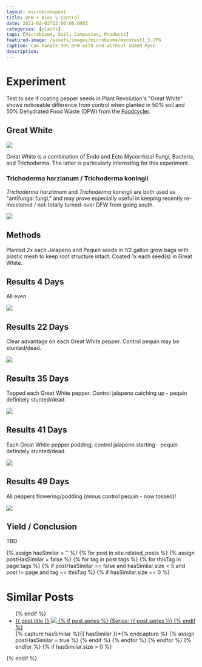 ```yaml
---
layout: microbiomepost
title: DFW + Bios v Control
date: 2021-02-02T12:00:00.000Z
categories: [plants]
tags: [Microbiome, Soil, Companies, Products]
featured-image: /assets/images/microbiome/mycotest1_5.JPG
caption: Can handle 50% DFW with and without added Myco
description: 
---
```


# Experiment
Test to see if coating pepper seeds in Plant Revolution's "Great White" shows noticeable difference from control when planted in 50% soil and 50% Dehydrated Food Waste (DFW) from the <a href="https://clarkadisney.github.io/plants/2021/01/14/dfwmyco.html">Foodcycler</a>.
 
## Great White
 
<a data-fancybox="gallery" href="/assets/images/microbiome/greatwhite2.JPG"><img class="projectimage" src="/assets/images/microbiome/greatwhite2.JPG"></a>
 
 
Great White is a combination of Endo and Ecto Mycorrhizal Fungi, Bacteria, and Trichoderma. The latter is particularly interesting for this experiment.
 
### Trichoderma harzianum / Trichoderma koningii
 
<i>Trichoderma harzianum</i> and <i>Trichoderma koningii</i> are both used as "antifungal fungi," and may prove especially useful in keeping recently re-moistened / not-totally turned-over DFW from going south.
 
<a data-fancybox="gallery" href="/assets/images/microbiome/greatwhite1.JPG"><img class="projectimage" src="/assets/images/microbiome/greatwhite1.JPG"></a>
 
## Methods
 
Planted 2x each Jalapeno and Pequin seeds in 1/2 gallon grow bags with plastic mesh to keep root structure intact.  Coated 1x each seed(s) in Great White.
 
## Results 4 Days
 
All even.
 
<a data-fancybox="gallery" href="/assets/images/microbiome/mycotest1.JPG"><img class="projectimage" src="/assets/images/microbiome/mycotest1.JPG"></a>
 
## Results 22 Days
 
Clear advantage on each Great White pepper. Control pequin may be stunted/dead.
 
<a data-fancybox="gallery" href="/assets/images/microbiome/mycotest1_2.JPG"><img class="projectimage" src="/assets/images/microbiome/mycotest1_2.JPG"></a>
 
## Results 35 Days
 
Topped each Great White pepper. Control jalapeno catching up - pequin definitely stunted/dead.
 
<a data-fancybox="gallery" href="/assets/images/microbiome/mycotest1_4.JPG"><img class="projectimage" src="/assets/images/microbiome/mycotest1_4.JPG"></a>
 
## Results 41 Days
 
Each Great White pepper podding, control jalapeno starting - pequin definitely stunted/dead.
 
<a data-fancybox="gallery" href="/assets/images/microbiome/mycotest1_3.JPG"><img class="projectimage" src="/assets/images/microbiome/mycotest1_3.JPG"></a>
 
## Results 49 Days
 
All peppers flowering/podding (minus control pequin - now tossed)!
 
<a data-fancybox="gallery" href="/assets/images/microbiome/mycotest1_5.JPG"><img class="projectimage" src="/assets/images/microbiome/mycotest1_5.JPG"></a>
 
## Yield / Conclusion
 
TBD
 
{% assign hasSimilar = '' %}
{% for post in site.related_posts %}
{% assign postHasSimilar = false %}
{% for tag in post.tags %}
{% for thisTag in page.tags %}
{% if postHasSimilar == false and hasSimilar.size < 5 and post != page and tag == thisTag %}
{% if hasSimilar.size == 0 %}
# Similar Posts
<ul>
{% endif %}
<li class="relatedPost">
<a href="{{ site.url }}{{ post.url }}">{{ post.title }}
<img src="{{ post.featured-image }}" class='postlistimage' />
{% if post.series %}
(Series: {{ post.series }})
{% endif %}
</a>
</li>
{% capture hasSimilar %}{{ hasSimilar }}*{% endcapture %}
{% assign postHasSimilar = true %}
{% endif %}
{% endfor %}
{% endfor %}
{% endfor %}
{% if hasSimilar.size > 0 %}
</ul>
{% endif %}
